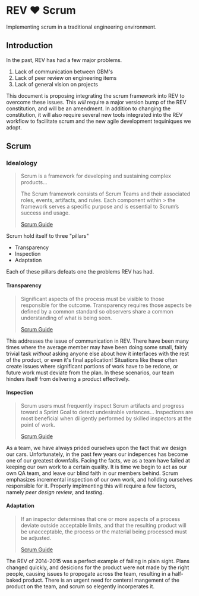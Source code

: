 # REV :heart: Scrum

Implementing scrum in a traditional engineering environment.

## Introduction

In the past, REV has had a few major problems.

1. Lack of communication between GBM's
2. Lack of peer review on engineering items
3. Lack of general vision on projects

This document is proposing integrating the scrum framework into 
REV to overcome these issues. This _will_ require a major version 
bump of the REV constitution, and will be an amendment. In addition to
changing the constitution, it will also require several new tools
integrated into the REV workflow to facilitate scrum and the new
agile development tequiniques we adopt.

## Scrum

### Idealology

> Scrum is a framework for developing and sustaining complex products...
>
> The Scrum framework consists of Scrum Teams and their associated roles, events, artifacts, 
> and rules. Each component within > the framework serves a specific purpose and is essential
> to Scrum’s success and usage.
>
> [Scrum Guide][scrumguide]

Scrum hold itself to three "pillars"

- Transparency
- Inspection
- Adaptation

Each of these pillars defeats one the problems REV has had.

#### Transparency

> Significant aspects of the process must be visible to those responsible for the outcome. 
> Transparency requires those aspects be defined by a common standard so observers share 
> a common understanding of what is being seen.
>
> [Scrum Guide][scrumguide]

This addresses the issue of communication in REV. There have been many times where the average
member may have been doing some small, fairly trivial task _without_ asking anyone else 
about how it interfaces with the rest of the product, or even it's final application!
Situations like these often create issues where significant portions of work have to be
redone, or future work must deviate from the plan. In these scenarios, our team hinders 
itself from delivering a product effectively.

#### Inspection

> Scrum users must frequently inspect Scrum artifacts and progress toward a 
> Sprint Goal to detect undesirable variances...  Inspections are most beneficial 
> when diligently performed by skilled inspectors at the point of work.
>
> [Scrum Guide][scrumguide]

As a team, we have always prided ourselves upon the fact that _we_ design our cars. 
Unfortunately, in the past few years our indepences has become one of our greatest downfalls.
Facing the facts, we as a team have failed at keeping our own work to a certain quality.
It is time we begin to act as our own QA team, and leave our blind faith in our members behind.
Scrum emphasizes incremental inspection of our own work, and hollding ourselves responsible for it.
Properly implmenting this will require a few factors, namely _peer design review_, and _testing_.

#### Adaptation

> If an inspector determines that one or more aspects of a process deviate outside acceptable limits, 
> and that the resulting product will be unacceptable, the process or the material being processed 
> must be adjusted.
> 
> [Scrum Guide][scrumguide]

The REV of 2014-2015 was a perfect example of failing in plain sight. Plans changed quickly, and 
desicions for the product were not made by the right people, causing issues to propogate across the 
team, resulting in a half-baked product. There is an urgent need for centeral mangement of the 
product on the team, and scrum so elegently incorperates it.

[scrumguide]: http://www.scrumguides.org/scrum-guide.html "Scrum Guide"
